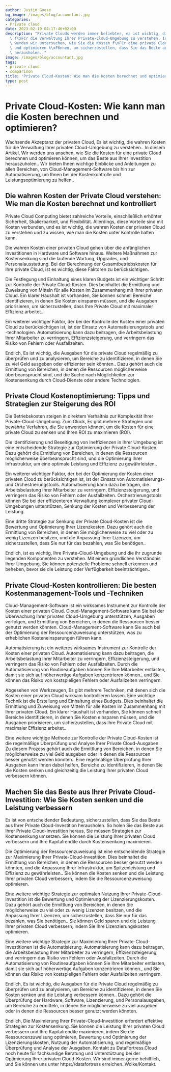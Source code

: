 ```yaml
---
author: Justin Guese
bg_image: /images/blog/accountant.jpg
categories:
- Private cloud
date: 2023-02-19 04:17:46+02:00
description: "Private Clouds werden immer beliebter, es ist wichtig, die wahren Kosten\
  \ f\xFCr die Verwaltung Ihrer Private-Cloud-Umgebung zu verstehen. In diesem Artikel,\
  \ werden wir untersuchen, wie Sie die Kosten f\xFCr eine private Cloud berechnen\
  \ und optimieren k\xF6nnen, um sicherzustellen, dass Sie das Beste aus Ihrer Investition\
  \ herausholen.."
image: /images/blog/accountant.jpg
tags:
- private cloud
- comparison
title: 'Private Cloud-Kosten: Wie man die Kosten berechnet und optimiert'
type: post
---
```



# Private Cloud-Kosten: Wie kann man die Kosten berechnen und optimieren?

Wachsende Akzeptanz der privaten Cloud, Es ist wichtig, die wahren Kosten für die Verwaltung Ihrer privaten Cloud-Umgebung zu verstehen.. In diesem Artikel, Wir werden uns ansehen, wie Sie die Kosten für eine private Cloud berechnen und optimieren können, um das Beste aus Ihrer Investition herauszuholen.. Wir bieten Ihnen wichtige Einblicke und Anleitungen zu allen Bereichen, von Cloud-Management-Software bis hin zur Automatisierung, um Ihnen bei der Kostenkontrolle und Leistungsoptimierung zu helfen..

## Die wahren Kosten der Private Cloud verstehen: Wie man die Kosten berechnet und kontrolliert

Private Cloud Computing bietet zahlreiche Vorteile, einschließlich erhöhter Sicherheit, Skalierbarkeit, und Flexibilität. Allerdings, diese Vorteile sind mit Kosten verbunden, und es ist wichtig, die wahren Kosten der privaten Cloud zu verstehen und zu wissen, wie man die Kosten unter Kontrolle halten kann.

Die wahren Kosten einer privaten Cloud gehen über die anfänglichen Investitionen in Hardware und Software hinaus. Weitere Maßnahmen zur Kostensenkung sind die laufende Wartung, Upgrades, und Personalausstattung. Bei der Berechnung der Gesamtbetriebskosten für Ihre private Cloud, ist es wichtig, diese Faktoren zu berücksichtigen.

Die Festlegung und Einhaltung eines klaren Budgets ist ein wichtiger Schritt zur Kontrolle der Private Cloud-Kosten. Dies beinhaltet die Ermittlung und Zuweisung von Mitteln für alle Kosten im Zusammenhang mit Ihrer privaten Cloud. Ein klarer Haushalt ist vorhanden, Sie können schnell Bereiche identifizieren, in denen Sie Kosten einsparen müssen, und die Ausgaben priorisieren, um sicherzustellen, dass Ihre Private Cloud mit maximaler Effizienz arbeitet..

Ein weiterer wichtiger Faktor, der bei der Kontrolle der Kosten einer privaten Cloud zu berücksichtigen ist, ist der Einsatz von Automatisierungstools und -technologien. Automatisierung kann dazu beitragen, die Arbeitsbelastung Ihrer Mitarbeiter zu verringern, Effizienzsteigerung, und verringern das Risiko von Fehlern oder Ausfallzeiten.

Endlich, Es ist wichtig, die Ausgaben für die private Cloud regelmäßig zu überprüfen und zu analysieren, um Bereiche zu identifizieren, in denen Sie zu viel Geld ausgeben oder effizienter sein könnten.. Dazu gehört auch die Ermittlung von Bereichen, in denen die Ressourcen möglicherweise überbeansprucht sind, und die Suche nach Möglichkeiten zur Kostensenkung durch Cloud-Dienste oder andere Technologien.

## Private Cloud Kostenoptimierung: Tipps und Strategien zur Steigerung des ROI

Die Betriebskosten steigen in direktem Verhältnis zur Komplexität Ihrer Private-Cloud-Umgebung. Zum Glück, Es gibt mehrere Strategien und bewährte Verfahren, die Sie anwenden können, um die Kosten für eine private Cloud zu senken und Ihren ROI zu maximieren (ROI).

Die Identifizierung und Beseitigung von Ineffizienzen in Ihrer Umgebung ist eine entscheidende Strategie zur Optimierung der Private Cloud-Kosten. Dazu gehört die Ermittlung von Bereichen, in denen die Ressourcen möglicherweise überbeansprucht sind, und die Optimierung Ihrer Infrastruktur, um eine optimale Leistung und Effizienz zu gewährleisten..

Ein weiterer wichtiger Faktor, der bei der Optimierung der Kosten einer privaten Cloud zu berücksichtigen ist, ist der Einsatz von Automatisierungs- und Orchestrierungstools. Automatisierung kann dazu beitragen, die Arbeitsbelastung Ihrer Mitarbeiter zu verringern, Effizienzsteigerung, und verringern das Risiko von Fehlern oder Ausfallzeiten. Orchestrierungstools können Sie bei der effizienteren Verwaltung komplexer privater Cloud-Umgebungen unterstützen, Senkung der Kosten und Verbesserung der Leistung.

Eine dritte Strategie zur Senkung der Private Cloud-Kosten ist die Bewertung und Optimierung Ihrer Lizenzkosten. Dazu gehört auch die Ermittlung von Bereichen, in denen Sie möglicherweise zu viel oder zu wenig Lizenzen besitzen, und die Anpassung Ihrer Lizenzen, um sicherzustellen, dass Sie nur für das bezahlen, was Sie benötigen..

Endlich, ist es wichtig, Ihre Private-Cloud-Umgebung und die ihr zugrunde liegenden Komponenten zu verstehen. Mit einem gründlichen Verständnis Ihrer Umgebung, Sie können potenzielle Probleme schnell erkennen und beheben, bevor sie die Leistung oder Verfügbarkeit beeinträchtigen..

## Private Cloud-Kosten kontrollieren: Die besten Kostenmanagement-Tools und -Techniken

Cloud-Management-Software ist ein wirksames Instrument zur Kontrolle der Kosten einer privaten Cloud. Cloud-Management-Software kann Sie bei der Überwachung Ihrer privaten Cloud-Umgebung unterstützen, Ausgaben verfolgen, und Ermittlung von Bereichen, in denen die Ressourcen besser genutzt werden könnten. Cloud-Management-Software kann Sie auch bei der Optimierung der Ressourcenzuweisung unterstützen, was zu erheblichen Kosteneinsparungen führen kann.

Automatisierung ist ein weiteres wirksames Instrument zur Kontrolle der Kosten einer privaten Cloud. Automatisierung kann dazu beitragen, die Arbeitsbelastung Ihrer Mitarbeiter zu verringern, Effizienzsteigerung, und verringern das Risiko von Fehlern oder Ausfallzeiten. Durch die Automatisierung von Routineaufgaben können Sie Ihre Mitarbeiter entlasten, damit sie sich auf höherwertige Aufgaben konzentrieren können., und Sie können das Risiko von kostspieligen Fehlern oder Ausfallzeiten verringern.

Abgesehen von Werkzeugen, Es gibt mehrere Techniken, mit denen sich die Kosten einer privaten Cloud wirksam kontrollieren lassen. Eine wichtige Technik ist die Erstellung und Einhaltung eines Budgets. Dies beinhaltet die Ermittlung und Zuweisung von Mitteln für alle Kosten im Zusammenhang mit Ihrer privaten Cloud. Ein klarer Haushalt ist vorhanden, Sie können schnell Bereiche identifizieren, in denen Sie Kosten einsparen müssen, und die Ausgaben priorisieren, um sicherzustellen, dass Ihre Private Cloud mit maximaler Effizienz arbeitet..

Eine weitere wichtige Methode zur Kontrolle der Private Cloud-Kosten ist die regelmäßige Überprüfung und Analyse Ihrer Private Cloud-Ausgaben. Zu diesem Prozess gehört auch die Ermittlung von Bereichen, in denen Sie möglicherweise zu viel Geld ausgeben oder in denen die Ressourcen besser genutzt werden könnten.. Eine regelmäßige Überprüfung Ihrer Ausgaben kann Ihnen dabei helfen, Bereiche zu identifizieren, in denen Sie die Kosten senken und gleichzeitig die Leistung Ihrer privaten Cloud verbessern können.

## Machen Sie das Beste aus Ihrer Private Cloud-Investition: Wie Sie Kosten senken und die Leistung verbessern

Es ist von entscheidender Bedeutung, sicherzustellen, dass Sie das Beste aus Ihrer Private Cloud-Investition herausholen. So holen Sie das Beste aus Ihrer Private Cloud-Investition heraus, Sie müssen Strategien zur Kostensenkung umsetzen. Sie können die Leistung Ihrer privaten Cloud verbessern und Ihre Kapitalrendite durch Kostensenkung maximieren.

Die Optimierung der Ressourcenzuweisung ist eine entscheidende Strategie zur Maximierung Ihrer Private-Cloud-Investition. Dies beinhaltet die Ermittlung von Bereichen, in denen die Ressourcen besser genutzt werden könnten, und die Anpassung Ihrer Infrastruktur, um Spitzenleistung und Effizienz zu gewährleisten.. Sie können die Kosten senken und die Leistung Ihrer privaten Cloud verbessern, indem Sie die Ressourcenzuweisung optimieren.

Eine weitere wichtige Strategie zur optimalen Nutzung Ihrer Private-Cloud-Investition ist die Bewertung und Optimierung der Lizenzierungskosten. Dazu gehört auch die Ermittlung von Bereichen, in denen Sie möglicherweise zu viel oder zu wenig Lizenzen besitzen, und die Anpassung Ihrer Lizenzen, um sicherzustellen, dass Sie nur für das bezahlen, was Sie benötigen.. Sie können Geld sparen und die Leistung Ihrer privaten Cloud verbessern, indem Sie Ihre Lizenzierungskosten optimieren.

Eine weitere wichtige Strategie zur Maximierung Ihrer Private-Cloud-Investitionen ist die Automatisierung. Automatisierung kann dazu beitragen, die Arbeitsbelastung Ihrer Mitarbeiter zu verringern, Effizienzsteigerung, und verringern das Risiko von Fehlern oder Ausfallzeiten. Durch die Automatisierung von Routineaufgaben können Sie Ihre Mitarbeiter entlasten, damit sie sich auf höherwertige Aufgaben konzentrieren können., und Sie können das Risiko von kostspieligen Fehlern oder Ausfallzeiten verringern.

Endlich, Es ist wichtig, die Ausgaben für die Private Cloud regelmäßig zu überprüfen und zu analysieren, um Bereiche zu identifizieren, in denen Sie Kosten senken und die Leistung verbessern können.. Dazu gehört die Überprüfung der Hardware, Software, Lizenzierung, und Personalausgaben, um Bereiche zu ermitteln, in denen Sie möglicherweise zu viel ausgeben oder in denen die Ressourcen besser genutzt werden könnten.

Endlich, Die Maximierung Ihrer Private-Cloud-Investition erfordert effektive Strategien zur Kostensenkung. Sie können die Leistung Ihrer privaten Cloud verbessern und Ihre Kapitalrendite maximieren, indem Sie die Ressourcenzuweisung optimieren, Bewertung und Optimierung der Lizenzierungskosten, Nutzung der Automatisierung, und regelmäßige Überprüfung und Analyse der Ausgaben. Kontakt zu DataFortress.Cloud noch heute für fachkundige Beratung und Unterstützung bei der Optimierung Ihrer privaten Cloud-Kosten. Wir sind immer gerne behilflich, und Sie können uns unter https://datafortress erreichen..Wolke/Kontakt.